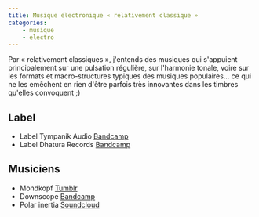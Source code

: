 ```yaml
---
title: Musique électronique « relativement classique »
categories:
	- musique
	- electro
---
```


Par « relativement classiques », j'entends des musiques qui s'appuient principalement sur une pulsation régulière, sur l'harmonie tonale, voire sur les formats et macro-structures typiques des musiques populaires... ce qui ne les emêchent en rien d'être parfois très innovantes dans les timbres qu'elles convoquent ;)

## Label

- Label Tympanik Audio
  [Bandcamp](http://tympanikaudio.bandcamp.com/)
- Label Dhatura Records
  [Bandcamp](http://dhaturarecords.bandcamp.com/)

## Musiciens

- Mondkopf
  [Tumblr](http://mondkopf.tumblr.com/)
- Downscope
  [Bandcamp](https://downscope.bandcamp.com/) 
- Polar inertia
  [Soundcloud](https://soundcloud.com/polarinertia)